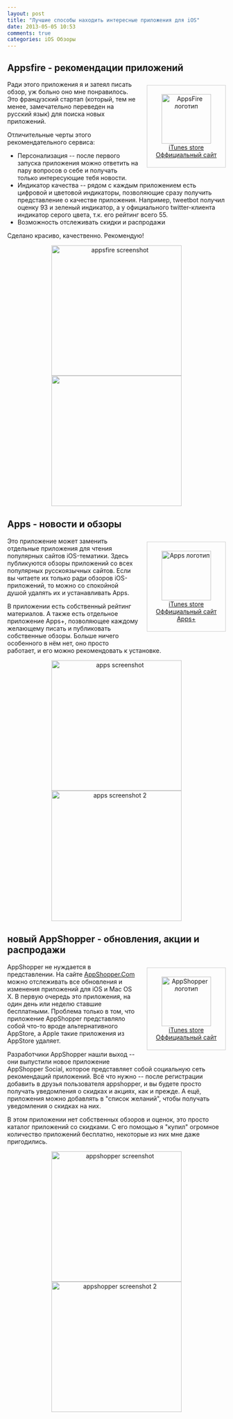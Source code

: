 ```yaml
---
layout: post
title: "Лучшие способы находить интересные приложения для iOS"
date: 2013-05-05 10:53
comments: true
categories: iOS Обзоры
---
```


## Appsfire - рекомендации приложений

<div style="float: right; padding: 20px; margin: 10px 0 20px 20px; border: 1px solid #cecece; text-align: center;">
<a href="https://itunes.apple.com/ru/app/appsfire-besplatno-vasa-dnevnaa/id418295945?mt=8"><img src="/images/post/apps/appsfire.png" style="width: 114" alt="AppsFire логотип" /></a><br />
<a href="https://itunes.apple.com/ru/app/appsfire-besplatno-vasa-dnevnaa/id418295945?mt=8">iTunes store</a><br />
<a href="http://appsfire.com">Оффициальный сайт</a>
</div>

Ради этого приложения я и затеял писать обзор, уж больно оно мне понравилось. Это французский стартап (который, тем не менее, замечательно переведен на русский язык) для поиска новых приложений.

Отличительные черты этого рекомендательного сервиса:

- Персонализация -- после первого запуска приложения можно ответить на пару вопросов о себе и получать только интересующие тебя новости.
- Индикатор качества -- рядом с каждым приложением есть цифровой и цветовой индикаторы, позволяющие сразу получить представление о качестве приложения. Например, tweetbot получил оценку 93 и зеленый индикатор, а у официального twitter-клиента индикатор серого цвета, т.к. его рейтинг всего 55.
- Возможность отслеживать скидки и распродажи

Сделано красиво, качественно. Рекомендую!
<!--more-->
<div style="clear:both"></div>
<div style="text-align: center; margin: 0 auto;">
<img src="/images/post/apps/screen-appsfire.jpg" alt="appsfire screenshot" style="width: 300px;" />
<img src="/images/post/apps/screen-appsfire2.jpg" "appsfire screenshot 2" style="width: 300px;" />
</div>
<div style="clear:both"></div>

## Apps - новости и обзоры

<div style="float: right; padding: 20px; margin: 10px 0 20px 20px; border: 1px solid #cecece; text-align: center;">
<a href="https://itunes.apple.com/ru/app/apps/id482536811?mt=8"><img src="/images/post/apps/apps.jpg" style="width: 114" alt="Apps логотип" /></a><br />
<a href="https://itunes.apple.com/ru/app/apps/id482536811?mt=8">iTunes store</a><br />
<a href="http://appsfor.me">Оффициальный сайт</a><br />
<a href="https://itunes.apple.com/ru/app/apps+/id498936738?mt=8">Apps+</a><br />
</div>

Это приложение может заменить отдельные приложения для чтения популярных сайтов iOS-тематики. Здесь публикуются обзоры приложений со всех популярных русскоязычных сайтов. Если вы читаете их только ради обзоров iOS-приложений, то можно со спокойной душой удалять их и устанавливать Apps.

В приложении есть собственный рейтинг материалов. А также есть отдельное приложение Apps+, позволяющее каждому желающему писать и публиковать собственные обзоры. Больше ничего особенного в нём нет, оно просто работает, и его можно рекомендовать к установке.

<div style="clear:both"></div>
<div style="text-align: center; margin: 0 auto;">
<img src="/images/post/apps/screen-apps.jpg" alt="apps screenshot" style="width: 300px;" />
<img src="/images/post/apps/screen-apps2.jpg" alt="apps screenshot 2" style="width: 300px;" />
</div>
<div style="clear:both"></div>

## новый AppShopper - обновления, акции и распродажи

<div style="float: right; padding: 20px; margin: 10px 0 20px 20px; border: 1px solid #cecece; text-align: center;">
<a href="https://itunes.apple.com/ru/app/appshopper-social/id602522782?mt=8"><img src="/images/post/apps/appshopper.png" style="width: 114" alt="AppShopper логотип" /></a><br />
<a href="https://itunes.apple.com/ru/app/appshopper-social/id602522782?mt=8">iTunes store</a><br />
<a href="http://appshopper.com">Оффициальный сайт</a>
</div>

AppShopper не нуждается в представлении. На сайте [AppShopper.Com](http://appshopper.com) можно отслеживать все обновления и изменения приложений для iOS и Mac OS X. В первую очередь это приложения, на один день или неделю ставшие бесплатными. Проблема только в том, что приложение AppShopper представляло собой что-то вроде альтернативного AppStore, а Apple такие приложения из AppStore удаляет.

Разработчики AppShopper нашли выход -- они выпустили новое приложение AppShopper Social, которое представляет собой социальную сеть рекомендаций приложений. Всё что нужно -- после регистрации добавить в друзья пользователя appshopper, и вы будете просто получать уведомления о скидках и акциях, как и прежде. А ещё, приложения можно добавлять в "список желаний", чтобы получать уведомления о скидках на них.

В этом приложении нет собственных обзоров и оценок, это просто каталог приложений со скидками. С его помощью я "купил" огромное количество приложений бесплатно, некоторые из них мне даже пригодились.

<div style="clear:both"></div>
<div style="text-align: center; margin: 0 auto;">
<img src="/images/post/apps/screen-appshopper.jpg" alt="appshopper screenshot" style="width: 300px;" />
<img src="/images/post/apps/screen-appshopper.jpg" alt="appshopper screenshot 2" style="width: 300px;" />
</div>
<div style="clear:both"></div>